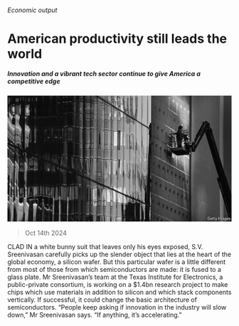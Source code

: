 ###### Economic output

# American productivity still leads the world 

##### Innovation and a vibrant tech sector continue to give America a competitive edge 

![image](images/20241019_SRP078.jpg) 

> Oct 14th 2024 

CLAD IN a white bunny suit that leaves only his eyes exposed, S.V. Sreenivasan carefully picks up the slender object that lies at the heart of the global economy, a silicon wafer. But this particular wafer is a little different from most of those from which semiconductors are made: it is fused to a glass plate. Mr Sreenivasan’s team at the Texas Institute for Electronics, a public-private consortium, is working on a $1.4bn research project to make chips which use materials in addition to silicon and which stack components vertically. If successful, it could change the basic architecture of semiconductors. “People keep asking if innovation in the industry will slow down,” Mr Sreenivasan says. “If anything, it’s accelerating.”


